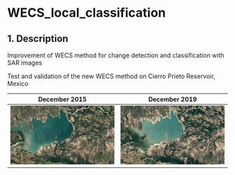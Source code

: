 # WECS_local_classification

## 1. Description
Improvement of WECS method for change detection and classification with SAR images



Test and validation of the new WECS method on Cierro Prieto Reservoir, Mexico

| December 2015                                                | December 2019                                                |
| ------------------------------------------------------------ | ------------------------------------------------------------ |
| ![12_15_2](README.assets/12_15_2.png) | ![12_19_2](README.assets/12_19_2.png) |

